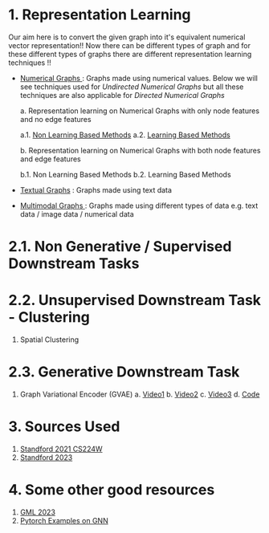 # 1. Representation Learning
Our aim here is to convert the given graph into it's equivalent numerical vector representation!! Now there can be different types of graph and for these different types of graphs there are different representation learning techniques !!

- <ins> Numerical Graphs </ins> :
  Graphs made using numerical values. Below we will see techniques used for *Undirected Numerical Graphs* but all these techniques are also applicable for *Directed Numerical Graphs*
  
    a. Representation learning on Numerical Graphs with only node features and no edge features

    a.1. [Non Learning Based Methods](https://khetansarvesh.medium.com/introduction-to-graph-neural-networks-gnn-a145a81a81dc)
    a.2. [Learning Based Methods]()
  
    b. Representation learning on Numerical Graphs with both node features and edge features
    
    b.1. Non Learning Based Methods
    b.2. Learning Based Methods 

- [Textual Graphs]() :
  Graphs made using text data

- <ins> Multimodal Graphs </ins> :
  Graphs made using different types of data e.g. text data / image data / numerical data

# 2.1. Non Generative / Supervised Downstream Tasks

# 2.2. Unsupervised Downstream Task - Clustering
1. Spatial Clustering

# 2.3. Generative Downstream Task
1. Graph Variational Encoder (GVAE)
  a. [Video1](https://www.youtube.com/watch?v=ZyiW_ibeDGc)
  b. [Video2](https://www.youtube.com/watch?v=xoSU9aDSy4U)
  c. [Video3](https://www.youtube.com/watch?v=F45X7e6QS4E)
  d. [Code](https://github.com/deepfindr/gvae)

# 3. Sources Used
1. [Standford 2021 CS224W](https://www.youtube.com/playlist?list=PLoROMvodv4rPLKxIpqhjhPgdQy7imNkDn)
2. [Standford 2023](https://www.youtube.com/playlist?list=PLhlnCXGrJEEF50wrqIf42N4QIFuTe7g1V)

# 4. Some other good resources
1. [GML 2023](https://github.com/xbresson/GML2023/tree/main)
2. [Pytorch Examples on GNN](https://github.com/pyg-team/pytorch_geometric/tree/master/examples)
